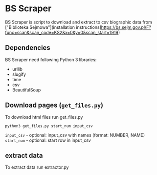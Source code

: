 # BS Scraper
BS Scraper is script to download and extract to csv biographic data from ["Biblioteka Sejmowa"](installation instructions]https://bs.sejm.gov.pl/F?func=scan&scan_code=KS2&x=0&y=0&scan_start=1919)

## Dependencies
BS Scraper need following Python 3 libraries:
 -  urllib
 -  slugify
 - time
 - csv
 - BeautifulSoup

## Download pages (`get_files.py`)

To download html files run get_files.py

```
python3 get_files.py start_num input_csv
```

`input_csv` - optional: input_csv with names (format: NUMBER, NAME)
`start_num` - optional: start row in input_csv


## extract data

To extract data run extractor.py